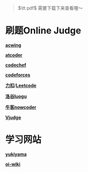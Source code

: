 > $\tt pdf$ 需要下载下来查看喔～

# 刷题Online Judge

**[acwing](https://ac.nowcoder.com/)**

**[atcoder](https://atcoder.jp/)**

**[codechef](https://www.codechef.com/)**

**[codeforces](https://codeforces.com/)**

**[力扣](https://leetcode.cn/)**/**[Leetcode](https://leetcode.com/)**

**[洛谷luogu](https://www.luogu.com.cn/)**

**[牛客nowcoder](https://ac.nowcoder.com/)**

**[Vjudge](https://vjudge.net/)**

# 学习网站

**[yukiyama](https://iyukiyama.github.io/)**

**[oi-wiki](https://oi-wiki.org)**

